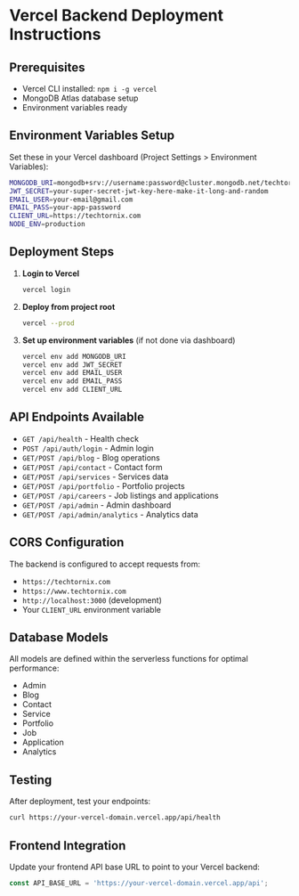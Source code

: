 # Vercel Backend Deployment Instructions

## Prerequisites
- Vercel CLI installed: `npm i -g vercel`
- MongoDB Atlas database setup
- Environment variables ready

## Environment Variables Setup

Set these in your Vercel dashboard (Project Settings > Environment Variables):

```bash
MONGODB_URI=mongodb+srv://username:password@cluster.mongodb.net/techtornix?retryWrites=true&w=majority
JWT_SECRET=your-super-secret-jwt-key-here-make-it-long-and-random
EMAIL_USER=your-email@gmail.com
EMAIL_PASS=your-app-password
CLIENT_URL=https://techtornix.com
NODE_ENV=production
```

## Deployment Steps

1. **Login to Vercel**
   ```bash
   vercel login
   ```

2. **Deploy from project root**
   ```bash
   vercel --prod
   ```

3. **Set up environment variables** (if not done via dashboard)
   ```bash
   vercel env add MONGODB_URI
   vercel env add JWT_SECRET
   vercel env add EMAIL_USER
   vercel env add EMAIL_PASS
   vercel env add CLIENT_URL
   ```

## API Endpoints Available

- `GET /api/health` - Health check
- `POST /api/auth/login` - Admin login
- `GET/POST /api/blog` - Blog operations
- `GET/POST /api/contact` - Contact form
- `GET/POST /api/services` - Services data
- `GET/POST /api/portfolio` - Portfolio projects
- `GET/POST /api/careers` - Job listings and applications
- `GET/POST /api/admin` - Admin dashboard
- `GET/POST /api/admin/analytics` - Analytics data

## CORS Configuration

The backend is configured to accept requests from:
- `https://techtornix.com`
- `https://www.techtornix.com`
- `http://localhost:3000` (development)
- Your `CLIENT_URL` environment variable

## Database Models

All models are defined within the serverless functions for optimal performance:
- Admin
- Blog
- Contact
- Service
- Portfolio
- Job
- Application
- Analytics

## Testing

After deployment, test your endpoints:
```bash
curl https://your-vercel-domain.vercel.app/api/health
```

## Frontend Integration

Update your frontend API base URL to point to your Vercel backend:
```javascript
const API_BASE_URL = 'https://your-vercel-domain.vercel.app/api';
```
